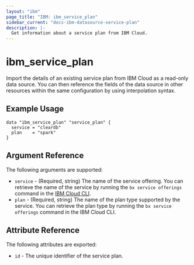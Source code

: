 ```yaml
---
layout: "ibm"
page_title: "IBM: ibm_service_plan"
sidebar_current: "docs-ibm-datasource-service-plan"
description: |-
  Get information about a service plan from IBM Cloud.
---
```


# ibm\_service_plan

Import the details of an existing service plan from IBM Cloud as a read-only data source. You can then reference the fields of the data source in other resources within the same configuration by using interpolation syntax.

## Example Usage

```hcl
data "ibm_service_plan" "service_plan" {
  service = "cleardb"
  plan    = "spark"
}
```

## Argument Reference

The following arguments are supported:

* `service` - (Required, string) The name of the service offering. You can retrieve the name of the service by running the `bx service offerings` command in the [IBM Cloud CLI](https://console.bluemix.net/docs/cli/reference/bluemix_cli/get_started.html#getting-started).
* `plan` - (Required, string) The name of the plan type supported by the service. You can retrieve the plan type by running the `bx service offerings` command in the IBM Cloud CLI.

## Attribute Reference

The following attributes are exported:

* `id` - The unique identifier of the service plan.  
